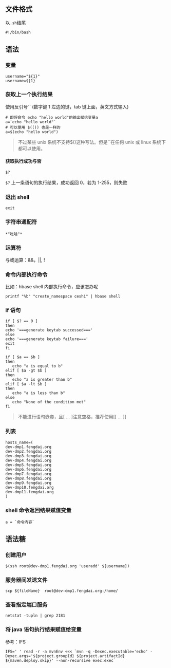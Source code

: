 ## 文件格式

以`.sh`结尾

```
#!/bin/bash
```

## 语法

### 变量

```
username="${1}"
username=${1}

```

### 获取上一个执行结果

使用反引号`` (数字键 1 左边的键，tab 键上面，英文方式输入)

```shell
# 即将命令 echo "hello world"的输出赋给变量a
a=`echo "hello world"`
# 可以使用 $(()) 也是一样的
a=$(echo "hello world")
```

> 不过某些 unix 系统不支持\$()这种写法。但是``在任何 unix 或 linux 系统下都可以使用。

#### 获取执行成功与否

```
$?
```

`$?` 上一条语句的执行结果，成功返回 0，若为 1-255，则失败

### 退出 shell

```
exit
```

### 字符串通配符

```
*"吃啥"*
```

### 运算符

与或运算：&&，||, !

### 命令内部执行命令

比如：hbase shell 内部执行命令，应该怎办呢

```
printf "%b" "create_namespace ceshi" | hbase shell
```

### if 语句

```
if [ $? == 0 ]
then
echo '===generate keytab successed==='
else
echo '===generate keytab failure==='
exit
fi

if [ $a == $b ]
then
   echo "a is equal to b"
elif [ $a -gt $b ]
then
   echo "a is greater than b"
elif [ $a -lt $b ]
then
   echo "a is less than b"
else
   echo "None of the condition met"
fi
```

> 不能进行语句嵌套，且[ ... ]注意空格，推荐使用[[ ... ]]

### 列表

```shell
hosts_name=(
dev-dmp1.fengdai.org
dev-dmp2.fengdai.org
dev-dmp3.fengdai.org
dev-dmp4.fengdai.org
dev-dmp5.fengdai.org
dev-dmp6.fengdai.org
dev-dmp7.fengdai.org
dev-dmp8.fengdai.org
dev-dmp9.fengdai.org
dev-dmp10.fengdai.org
dev-dmp11.fengdai.org
)
```

### shell 命令返回结果赋值变量

```
a = `命令内容`
```

## 语法糖

### 创建用户

```
$(ssh root@dev-dmp1.fengdai.org 'useradd' ${username})
```

### 服务器间发送文件

```
scp ${fileName}  root@dev-dmp1.fengdai.org:/home/
```

### 查看指定端口服务

```shell
netstat -tupln | grep 2181
```

### 将 java 语句执行结果赋值给变量

参考：IFS

```shell
IFS=' ' read -r -a mvnEnv <<< `mvn -q -Dexec.executable='echo' -Dexec.args='${project.groupId} ${project.artifactId} ${maven.deploy.skip}' --non-recursive exec:exec`

```
